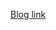 [Blog link](https://yskim0.github.io/paper%20review/deep%20learning/computer%20vision/2020/11/17/DETR/)
